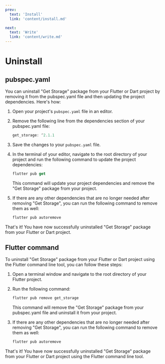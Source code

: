 ```yaml
---
prev:
  text: 'Install'
  link: 'content/install.md'

next:
  text: 'Write'
  link: 'content/write.md'
---
```


# Uninstall

## pubspec.yaml

You can uninstall "Get Storage" package from your Flutter or Dart project by removing it from the pubspec.yaml file and then updating the project dependencies. Here's how:

1. Open your project's `pubspec.yaml` file in an editor.
2. Remove the following line from the dependencies section of your pubspec.yaml file:

    ```dart
    get_storage: ^2.1.1
    ```

3. Save the changes to your `pubspec.yaml` file.
4. In the terminal of your editor, navigate to the root directory of your project and run the following command to update the project dependencies:

    ```dart
    flutter pub get
    ```

    This command will update your project dependencies and remove the "Get Storage" package from your project.

5. If there are any other dependencies that are no longer needed after removing "Get Storage", you can run the following command to remove them as well:

    ```dart
    flutter pub autoremove
    ```

That's it! You have now successfully uninstalled "Get Storage" package from your Flutter or Dart project.

## Flutter command

To uninstall "Get Storage" package from your Flutter or Dart project using the Flutter command line tool, you can follow these steps:

1. Open a terminal window and navigate to the root directory of your Flutter project.
2. Run the following command:

    ```dart
    flutter pub remove get_storage
    ```

    This command will remove the "Get Storage" package from your pubspec.yaml file and uninstall it from your project.

3. If there are any other dependencies that are no longer needed after removing "Get Storage", you can run the following command to remove them as well:

    ```dart
    flutter pub autoremove
    ```

That's it! You have now successfully uninstalled "Get Storage" package from your Flutter or Dart project using the Flutter command line tool.
